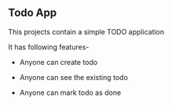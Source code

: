 ## Todo App

This projects contain a simple TODO application

It has following features-

- Anyone can create todo

- Anyone can see the existing todo

- Anyone can mark todo as done
